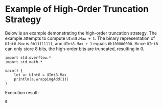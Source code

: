 # Example of High-Order Truncation Strategy

Below is an example demonstrating the high-order truncation strategy. The example attempts to compute `UInt8.Max + 1`. The binary representation of `UInt8.Max` is `0b11111111`, and `UInt8.Max + 1` equals `0b100000000`. Since `UInt8` can only store 8 bits, the high-order bits are truncated, resulting in 0.

<!-- verify -->

```cangjie
import std.overflow.*
import std.math.*

main() {
    let a: UInt8 = UInt8.Max
    println(a.wrappingAdd(1))
}
```

Execution result:

```text
0
```